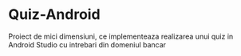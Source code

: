 # Quiz-Android
Proiect de mici dimensiuni, ce implementeaza realizarea unui quiz in Android Studio cu intrebari din domeniul bancar
